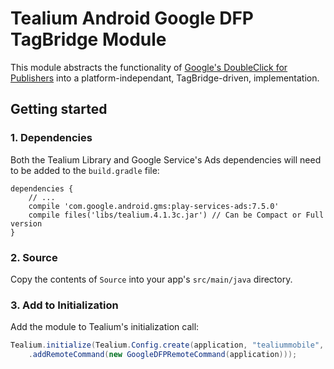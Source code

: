 # Tealium Android Google DFP TagBridge Module

This module abstracts the functionality of [Google's DoubleClick for Publishers](https://developers.google.com/mobile-ads-sdk/docs/dfp/android/banner?hl=en) into a platform-independant, TagBridge-driven, implementation.

## Getting started

### 1. Dependencies

Both the Tealium Library and Google Service's Ads dependencies will need to be added to the ```build.gradle``` file:

```
dependencies {
    // ...
    compile 'com.google.android.gms:play-services-ads:7.5.0'
    compile files('libs/tealium.4.1.3c.jar') // Can be Compact or Full version
}
```

### 2. Source

Copy the contents of ```Source``` into your app's ```src/main/java``` directory.

### 3. Add to Initialization

Add the module to Tealium's initialization call:

```java
Tealium.initialize(Tealium.Config.create(application, "tealiummobile", "demo", "dev")
    .addRemoteCommand(new GoogleDFPRemoteCommand(application)));
```
